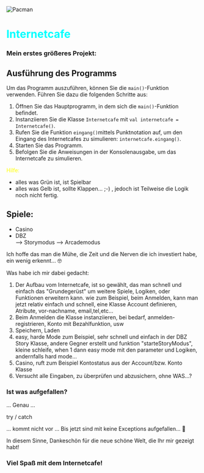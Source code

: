 ![Pacman](/Users/neo/Downloads/pacman-149704_1280.webp)

# <span style="color: cyan;">Internetcafe</span>
### Mein erstes größeres Projekt:

## Ausführung des Programms

Um das Programm auszuführen, können Sie die `main()`-Funktion verwenden. Führen Sie dazu die folgenden Schritte aus:

1. Öffnen Sie das Hauptprogramm, in dem sich die `main()`-Funktion befindet.
2. Instanziieren Sie die Klasse `Internetcafe` mit `val internetcafe = Internetcafe()`.
3. Rufen Sie die Funktion `eingang()`mittels Punktnotation auf, um den Eingang des Internetcafes zu simulieren: `internetcafe.eingang()`.
4. Starten Sie das Programm.
5. Befolgen Sie die Anweisungen in der Konsolenausgabe, um das Internetcafe zu simulieren.

 <span style="color: yellow;">Hilfe:</span>
- alles was Grün ist, ist Spielbar
- alles was Gelb ist, sollte Klappen... ;-) , jedoch ist Teilweise die Logik noch nicht fertig.

## Spiele:
- Casino
- DBZ       
  --> Storymodus
  --> Arcademodus


Ich hoffe das man die Mühe, die Zeit und die Nerven die ich investiert habe, ein wenig erkennt... 🤓


Was habe ich mir dabei gedacht:
1. Der Aufbau vom Internetcafe, ist so gewählt, das man schnell und einfach das "Grundegerüst" um weitere Spiele, Logiken, oder Funktionen erweitern kann. wie zum Beispiel, beim Anmelden, kann man jetzt relativ einfach und schnell, eine Klasse Account definieren, Atribute, vor-nachname, email,tel,etc...
2. Beim Anmelden die Klasse instanziieren, bei bedarf, anmelden- registrieren, Konto mit Bezahlfunktion, usw
3. Speichern, Laden
4. easy, harde Mode zum Beispiel, sehr schnell und einfach in der DBZ Story Klasse, andere Gegner erstellt und funktion "starteStoryModus", kleine schleife, when 1 dann easy mode mit den parameter und Logiken, andernfalls hard mode...
5. Casino, ruft zum Beispiel Kontostatus aus der Account/bzw. Konto Klasse
6. Versucht alle Eingaben, zu überprüfen und abzusichern, ohne WAS...?

### Ist was aufgefallen?

... Genau ...

try / catch

... kommt nicht vor ...
Bis jetzt sind mit keine Exceptions aufgefallen... 😬


In diesem Sinne, Dankeschön für die neue schöne Welt, die Ihr mir gezeigt habt!

### Viel Spaß mit dem Internetcafe!

